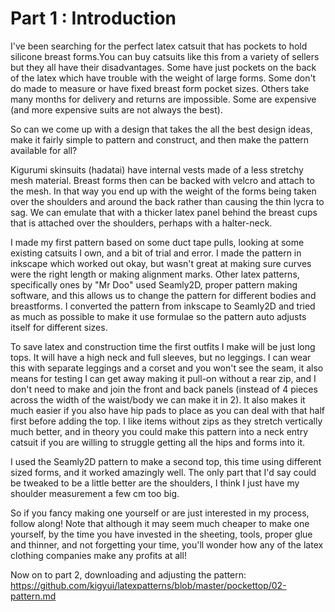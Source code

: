 # Part 1 : Introduction

I've been searching for the perfect latex catsuit that has pockets to hold silicone breast forms.You can buy catsuits like this from a variety of sellers but they all have their disadvantages. Some have just pockets on the back of the latex which have trouble with the weight of large forms. Some don't do made to measure or have fixed breast form pocket sizes. Others take many months for delivery and returns are impossible. Some are expensive (and more expensive suits are not always the best).

So can we come up with a design that takes the all the best design ideas, make it fairly simple to pattern and construct, and then make the pattern available for all?

Kigurumi skinsuits (hadatai) have internal vests made of a less stretchy mesh material. Breast forms then can be backed with velcro and attach to the mesh. In that way you end up with the weight of the forms being taken over the shoulders and around the back rather than causing the thin lycra to sag. We can emulate that with a thicker latex panel behind the breast cups that is attached over the shoulders, perhaps with a halter-neck.

I made my first pattern based on some duct tape pulls, looking at some existing catsuits I own, and a bit of trial and error. I made the pattern in inkscape which worked out okay, but wasn't great at making sure curves were the right length or making alignment marks. Other latex patterns, specifically ones by "Mr Doo" used Seamly2D, proper pattern making software, and this allows us to change the pattern for different bodies and breastforms. I converted the pattern from inkscape to Seamly2D and tried as much as possible to make it use formulae so the pattern auto adjusts itself for different sizes.

To save latex and construction time the first outfits I make will be just long tops.  It will have a high neck and full sleeves, but no leggings. I can wear this with separate leggings and a corset and you won't see the seam, it also means for testing I can get away making it pull-on without a rear zip, and I don't need to make and join the front and back panels (instead of 4 pieces across the width of the waist/body we can make it in 2). It also makes it much easier if you also have hip pads to place as you can deal with that half first before adding the top. I like items without zips as they stretch vertically much better, and in theory you could make this pattern into a neck entry catsuit if you are willing to struggle getting all the hips and forms into it.

I used the Seamly2D pattern to make a second top, this time using different sized forms, and it worked
amazingly well. The only part that I'd say could be tweaked to be a little better are the shoulders, I think I just have my shoulder measurement a few cm too big.

So if you fancy making one yourself or are just interested in my process, follow along! Note that although it may seem much cheaper to make one yourself, by the time you have invested in the sheeting, tools, proper glue and thinner, and not forgetting your time, you'll wonder how any of the latex clothing companies make any profits at all!

Now on to part 2, downloading and adjusting the pattern: https://github.com/kigyui/latexpatterns/blob/master/pockettop/02-pattern.md
